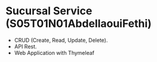 # Sucursal Service (S05T01N01AbdellaouiFethi)
- CRUD (Create, Read, Update, Delete).
- API Rest.
- Web Application with Thymeleaf
